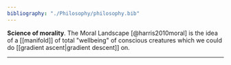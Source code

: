 ```yaml
---
bibliography: "./Philosophy/philosophy.bib"
---
```


**Science of morality**. The Moral Landscape [@harris2010moral] is the idea of a [[manifold]] of total "wellbeing" of conscious creatures which we could do [[gradient ascent|gradient descent]] on.

---